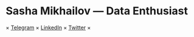 # Sasha Mikhailov — Data Enthusiast

× [Telegram](https://t.me/data_days)  × [LinkedIn](www.linkedin.com/in/sasha-mikhailov-) × [Twitter](https://twitter.com/SashaMikhailo12) ×

<!--
**Sasha-Mikhailov/Sasha-Mikhailov** is a ✨ _special_ ✨ repository because its `README.md` (this file) appears on your GitHub profile.

Here are some ideas to get you started:

- 🔭 I’m currently working on ...
- 🌱 I’m currently learning ...
- 👯 I’m looking to collaborate on ...
- 🤔 I’m looking for help with ...
- 💬 Ask me about ...
- 📫 How to reach me: ...
- 😄 Pronouns: ...
- ⚡ Fun fact: ...
-->
